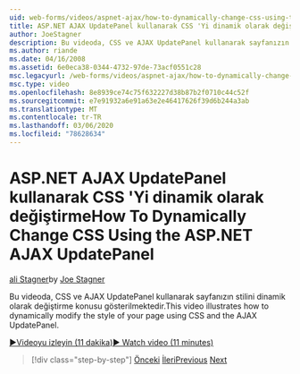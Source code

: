 ```yaml
---
uid: web-forms/videos/aspnet-ajax/how-to-dynamically-change-css-using-the-aspnet-ajax-updatepanel
title: ASP.NET AJAX UpdatePanel kullanarak CSS 'Yi dinamik olarak değiştirme | Microsoft Docs
author: JoeStagner
description: Bu videoda, CSS ve AJAX UpdatePanel kullanarak sayfanızın stilini dinamik olarak değiştirme konusu gösterilmektedir.
ms.author: riande
ms.date: 04/16/2008
ms.assetid: 6e0eca38-0344-4732-97de-73acf0551c28
msc.legacyurl: /web-forms/videos/aspnet-ajax/how-to-dynamically-change-css-using-the-aspnet-ajax-updatepanel
msc.type: video
ms.openlocfilehash: 8e8939ce74c75f632227d38b87b2f0710c44c52f
ms.sourcegitcommit: e7e91932a6e91a63e2e46417626f39d6b244a3ab
ms.translationtype: MT
ms.contentlocale: tr-TR
ms.lasthandoff: 03/06/2020
ms.locfileid: "78628634"
---
```

# <a name="how-to-dynamically-change-css-using-the-aspnet-ajax-updatepanel"></a><span data-ttu-id="4e643-103">ASP.NET AJAX UpdatePanel kullanarak CSS 'Yi dinamik olarak değiştirme</span><span class="sxs-lookup"><span data-stu-id="4e643-103">How To Dynamically Change CSS Using the ASP.NET AJAX UpdatePanel</span></span>

<span data-ttu-id="4e643-104">[ali Stagner](https://github.com/JoeStagner)</span><span class="sxs-lookup"><span data-stu-id="4e643-104">by [Joe Stagner](https://github.com/JoeStagner)</span></span>

<span data-ttu-id="4e643-105">Bu videoda, CSS ve AJAX UpdatePanel kullanarak sayfanızın stilini dinamik olarak değiştirme konusu gösterilmektedir.</span><span class="sxs-lookup"><span data-stu-id="4e643-105">This video illustrates how to dynamically modify the style of your page using CSS and the AJAX UpdatePanel.</span></span>

[<span data-ttu-id="4e643-106">&#9654;Videoyu izleyin (11 dakika)</span><span class="sxs-lookup"><span data-stu-id="4e643-106">&#9654; Watch video (11 minutes)</span></span>](https://channel9.msdn.com/Blogs/ASP-NET-Site-Videos/how-to-dynamically-change-css-using-the-aspnet-ajax-updatepanel)

> [!div class="step-by-step"]
> <span data-ttu-id="4e643-107">[Önceki](basic-aspnet-authentication-in-an-ajax-enabled-application.md)
> [İleri](how-to-dynamically-add-controls-to-a-web-page.md)</span><span class="sxs-lookup"><span data-stu-id="4e643-107">[Previous](basic-aspnet-authentication-in-an-ajax-enabled-application.md)
[Next](how-to-dynamically-add-controls-to-a-web-page.md)</span></span>
